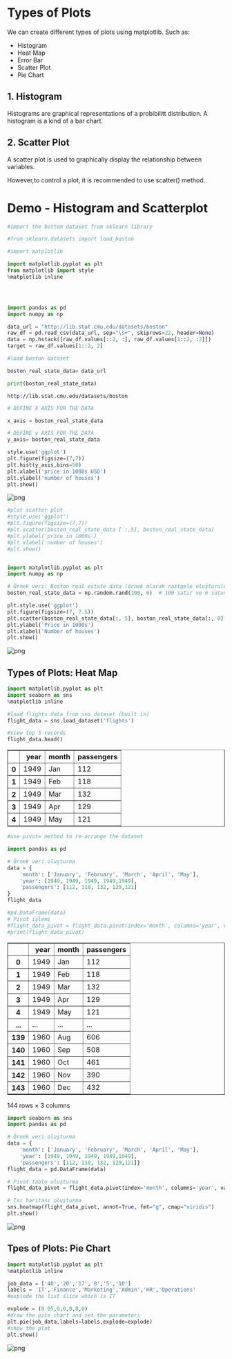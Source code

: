# Types of Plots

We can create different types of plots using matplotlib. Such as:

- Histogram
- Heat Map
- Error Bar
- Scatter Plot
- Pie Chart

## 1. Histogram

Histograms are graphical representations of a probibilitt distribution.
A histogram is a kind of a bar chart.

## 2. Scatter Plot

A scatter plot is used to graphically display the relationship between variables.

However,to control a plot, it is recommended to use scatter() method.

# Demo - Histogram and Scatterplot


```python
#import the bottom dataset from sklearn library

#from sklearn.datasets import load_boston

#import matplotlib

import matplotlib.pyplot as plt
from matplotlib import style 
%matplotlib inline




import pandas as pd
import numpy as np

data_url = "http://lib.stat.cmu.edu/datasets/boston"
raw_df = pd.read_csv(data_url, sep="\s+", skiprows=22, header=None)
data = np.hstack([raw_df.values[::2, :], raw_df.values[1::2, :2]])
target = raw_df.values[1::2, 2]
```


```python
#load boston dataset

boston_real_state_data= data_url
```


```python
print(boston_real_state_data)
```

    http://lib.stat.cmu.edu/datasets/boston



```python
# DEFİNE X AXİS FOR THE DATA

x_axis = boston_real_state_data
```


```python
# DEFİNE y AXİS FOR THE DATA
y_axis= boston_real_state_data
```


```python
style.use('ggplot')
plt.figure(figsize=(7,7))
plt.hist(y_axis,bins=50)
plt.xlabel('price in 1000s USD')
plt.ylabel('number of houses')
plt.show()

```


    
![png](output_12_0.png)
    



```python
#plot scatter plot
#style.use('ggplot')
#plt.figure(figsize=(7,7))
#plt.scatter(boston_real_state_data [ :,5], boston_real_state_data)
#plt.ylabel('price in 1000s')
#plt.xlabel('number of houses')
#plt.show()


import matplotlib.pyplot as plt
import numpy as np

# Örnek veri: Boston real estate data (örnek olarak rastgele oluşturuldu)
boston_real_state_data = np.random.rand(100, 6)  # 100 satır ve 6 sütunlu rastgele veri

plt.style.use('ggplot')
plt.figure(figsize=(7, 7.5))
plt.scatter(boston_real_state_data[:, 5], boston_real_state_data[:, 0])  # Sütun 5'e karşı sütun 0
plt.ylabel('Price in 1000s')
plt.xlabel('Number of houses')
plt.show()
```


    
![png](output_13_0.png)
    


## Types of Plots: Heat Map


```python
import matplotlib.pyplot as plt
import seaborn as sns
%matplotlib inline
```


```python
#load flights data from sns dataset (built in)
flight_data = sns.load_dataset('flights')
```


```python
#view top 5 records
flight_data.head()
```




<div>
<style scoped>
    .dataframe tbody tr th:only-of-type {
        vertical-align: middle;
    }

    .dataframe tbody tr th {
        vertical-align: top;
    }

    .dataframe thead th {
        text-align: right;
    }
</style>
<table border="1" class="dataframe">
  <thead>
    <tr style="text-align: right;">
      <th></th>
      <th>year</th>
      <th>month</th>
      <th>passengers</th>
    </tr>
  </thead>
  <tbody>
    <tr>
      <th>0</th>
      <td>1949</td>
      <td>Jan</td>
      <td>112</td>
    </tr>
    <tr>
      <th>1</th>
      <td>1949</td>
      <td>Feb</td>
      <td>118</td>
    </tr>
    <tr>
      <th>2</th>
      <td>1949</td>
      <td>Mar</td>
      <td>132</td>
    </tr>
    <tr>
      <th>3</th>
      <td>1949</td>
      <td>Apr</td>
      <td>129</td>
    </tr>
    <tr>
      <th>4</th>
      <td>1949</td>
      <td>May</td>
      <td>121</td>
    </tr>
  </tbody>
</table>
</div>




```python
#use pivot= method to re-arrange the dataset

import pandas as pd

# Örnek veri oluşturma
data = {
    'month': ['January', 'February', 'March', 'April', 'May'],
    'year': [1949, 1949, 1949, 1949,1949],
    'passengers': [112, 118, 132, 129,121]
}
flight_data 

#pd.DataFrame(data)
# Pivot işlemi
#flight_data_pivot = flight_data.pivot(index='month', columns='year', values='passengers')
#print(flight_data_pivot)
```




<div>
<style scoped>
    .dataframe tbody tr th:only-of-type {
        vertical-align: middle;
    }

    .dataframe tbody tr th {
        vertical-align: top;
    }

    .dataframe thead th {
        text-align: right;
    }
</style>
<table border="1" class="dataframe">
  <thead>
    <tr style="text-align: right;">
      <th></th>
      <th>year</th>
      <th>month</th>
      <th>passengers</th>
    </tr>
  </thead>
  <tbody>
    <tr>
      <th>0</th>
      <td>1949</td>
      <td>Jan</td>
      <td>112</td>
    </tr>
    <tr>
      <th>1</th>
      <td>1949</td>
      <td>Feb</td>
      <td>118</td>
    </tr>
    <tr>
      <th>2</th>
      <td>1949</td>
      <td>Mar</td>
      <td>132</td>
    </tr>
    <tr>
      <th>3</th>
      <td>1949</td>
      <td>Apr</td>
      <td>129</td>
    </tr>
    <tr>
      <th>4</th>
      <td>1949</td>
      <td>May</td>
      <td>121</td>
    </tr>
    <tr>
      <th>...</th>
      <td>...</td>
      <td>...</td>
      <td>...</td>
    </tr>
    <tr>
      <th>139</th>
      <td>1960</td>
      <td>Aug</td>
      <td>606</td>
    </tr>
    <tr>
      <th>140</th>
      <td>1960</td>
      <td>Sep</td>
      <td>508</td>
    </tr>
    <tr>
      <th>141</th>
      <td>1960</td>
      <td>Oct</td>
      <td>461</td>
    </tr>
    <tr>
      <th>142</th>
      <td>1960</td>
      <td>Nov</td>
      <td>390</td>
    </tr>
    <tr>
      <th>143</th>
      <td>1960</td>
      <td>Dec</td>
      <td>432</td>
    </tr>
  </tbody>
</table>
<p>144 rows × 3 columns</p>
</div>




```python
import seaborn as sns
import pandas as pd

# Örnek veri oluşturma
data = {
    'month': ['January', 'February', 'March', 'April', 'May'],
    'year': [1949, 1949, 1949, 1949,1949],
    'passengers': [112, 118, 132, 129,121]}
flight_data = pd.DataFrame(data)

# Pivot tablo oluşturma
flight_data_pivot = flight_data.pivot(index='month', columns='year', values='passengers')

# Isı haritası oluşturma
sns.heatmap(flight_data_pivot, annot=True, fmt="g", cmap="viridis")
plt.show()
```


    
![png](output_19_0.png)
    


## Tpes of Plots: Pie Chart


```python
import matplotlib.pyplot as plt
%matplotlib inline
```


```python
job_data = ['40','20','17','8','5','10']
labels = 'IT','Finance','Marketing','Admin','HR','Operations'
#explode the list slice which is IT

explode = (0.05,0,0,0,0,0)
#draw the pice chart and set the parameters
plt.pie(job_data,labels=labels,explode=explode)
#show the plot
plt.show()
```


    
![png](output_22_0.png)
    





```python

```
